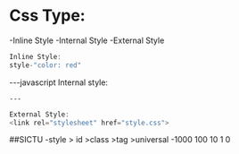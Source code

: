 # Css Type:

-Inline Style
-Internal Style
-External Style

```javascript
Inline Style:
style-"color: red"

```

---javascript
Internal style:
<style>
    ...
</style>

    ---

```javascript
External Style:
<link rel="stylesheet" href="style.css">

```

##SICTU
-style > id >class >tag >universal
-1000     100   10    1      0


